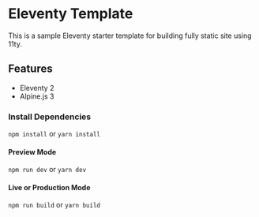 # Eleventy Template 
This is a sample Eleventy starter template for building fully static site using 11ty.

## Features

- Eleventy 2
- Alpine.js 3

### Install Dependencies
`npm install` or `yarn install`

#### Preview Mode
`npm run dev` or `yarn dev`

#### Live or Production Mode
`npm run build` or `yarn build`
